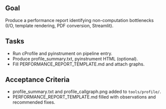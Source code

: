 ## Goal
Produce a performance report identifying non-computation bottlenecks (I/O, template rendering, PDF conversion, Streamlit).

## Tasks
- Run cProfile and pyinstrument on pipeline entry.
- Produce profile_summary.txt, pyinstrument HTML (optional).
- Fill PERFORMANCE_REPORT_TEMPLATE.md and attach graphs.

## Acceptance Criteria
- profile_summary.txt and profile_callgraph.png added to `tools/profile/`.
- PERFORMANCE_REPORT_TEMPLATE.md filled with observations and recommended fixes.